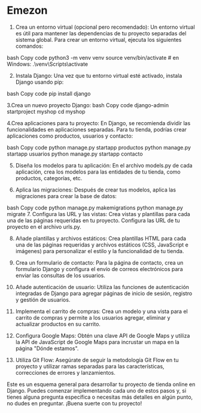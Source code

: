 # Emezon

1. Crea un entorno virtual (opcional pero recomendado):
Un entorno virtual es útil para mantener las dependencias de tu proyecto separadas del sistema global. Para crear un entorno virtual, ejecuta los siguientes comandos:

bash
Copy code
python3 -m venv venv
source venv/bin/activate  # en Windows: .\venv\Scripts\activate

2. Instala Django:
Una vez que tu entorno virtual esté activado, instala Django usando pip:

bash
Copy code
pip install django

3.Crea un nuevo proyecto Django:
bash
Copy code
django-admin startproject myshop
cd myshop

4.Crea aplicaciones para tu proyecto:
En Django, se recomienda dividir las funcionalidades en aplicaciones separadas. Para tu tienda, podrías crear aplicaciones como productos, usuarios y contacto:

bash
Copy code
python manage.py startapp productos
python manage.py startapp usuarios
python manage.py startapp contacto

5. Diseña los modelos para tu aplicación:
En el archivo models.py de cada aplicación, crea los modelos para las entidades de tu tienda, como productos, categorías, etc.

6. Aplica las migraciones:
Después de crear tus modelos, aplica las migraciones para crear la base de datos:

bash
Copy code
python manage.py makemigrations
python manage.py migrate
7. Configura las URL y las vistas:
Crea vistas y plantillas para cada una de las páginas requeridas en tu proyecto. Configura las URL de tu proyecto en el archivo urls.py.

8. Añade plantillas y archivos estáticos:
Crea plantillas HTML para cada una de las páginas requeridas y archivos estáticos (CSS, JavaScript e imágenes) para personalizar el estilo y la funcionalidad de tu tienda.

9. Crea un formulario de contacto:
Para la página de contacto, crea un formulario Django y configura el envío de correos electrónicos para enviar las consultas de los usuarios.

10. Añade autenticación de usuario:
Utiliza las funciones de autenticación integradas de Django para agregar páginas de inicio de sesión, registro y gestión de usuarios.

11. Implementa el carrito de compras:
Crea un modelo y una vista para el carrito de compras y permite a los usuarios agregar, eliminar y actualizar productos en su carrito.

12. Configura Google Maps:
Obtén una clave API de Google Maps y utiliza la API de JavaScript de Google Maps para incrustar un mapa en la página "Dónde estamos".

13. Utiliza Git Flow:
Asegúrate de seguir la metodología Git Flow en tu proyecto y utilizar ramas separadas para las características, correcciones de errores y lanzamientos.

Este es un esquema general para desarrollar tu proyecto de tienda online en Django. Puedes comenzar implementando cada uno de estos pasos y, si tienes alguna pregunta específica o necesitas más detalles en algún punto, no dudes en preguntar. ¡Buena suerte con tu proyecto!
